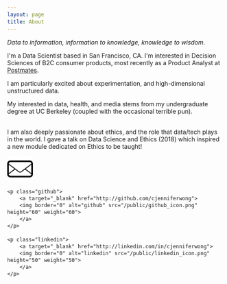 ```yaml
---
layout: page
title: About
---
```


_Data to information,
information to knowledge,
knowledge to wisdom._

<p class="message">
  I'm a Data Scientist based in San Francisco, CA. I'm interested in Decision Sciences of B2C consumer products, most recently as a Product Analyst at <a href="postmates.com">Postmates</a>.

  I am particularly excited about experimentation, and high-dimensional unstructured data.

  My interested in data, health, and media stems from my undergraduate degree at UC Berkeley (coupled with the occasional terrible pun).
  <br>
  <br>


  I am also deeply passionate about ethics, and the role that data/tech plays in the world. I gave a talk on <a ref="https://docs.google.com/presentation/d/1zWmNnnUS_rVfHccgb5P6FbvxnhyXj5Hzg5Yl1RiZhDM/edit?usp=sharing">Data Science and Ethics (2018)</a> which inspired a new module dedicated on Ethics to be taught!

</p>

<p class="contact_images">
    <p class="email">
        <a target="_blank" href="mailto:jennwongdatascience@gmail.com">
        <img border="0" alt="email" src="/public/mail.png"
        height="60" weight="60" align="middle">
        </a>
    </p>

    <p class="github">
        <a target="_blank" href="http://github.com/cjenniferwong">
        <img border="0" alt="github" src="/public/github_icon.png" height="60" weight="60">
        </a>
    </p>

    <p class="linkedin">
        <a target="_blank" href="http://linkedin.com/in/cjenniferwong">
        <img border="0" alt="linkedin" src="/public/linkedin_icon.png" height="50" weight="50">
        </a>
    </p>

</p>
